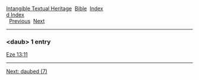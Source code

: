[Intangible Textual Heritage](../../index)  [Bible](../index) 
[Index](index)   
[d Index](_d_)  
  [Previous](c02850)  [Next](c02852) 

------------------------------------------------------------------------

### &lt;daub&gt; 1 entry

[Eze 13:11](../kjv/eze013.htm#011)  

------------------------------------------------------------------------

[Next: daubed (7)](c02852)
